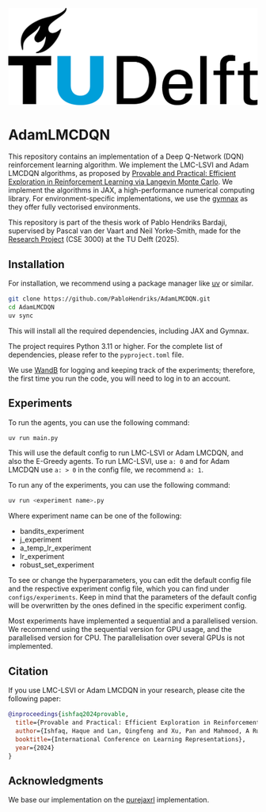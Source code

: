 ![tudelftLogo.png](tudelftLogo.png)

# AdamLMCDQN

This repository contains an implementation of a Deep Q-Network (DQN) reinforcement learning algorithm. We implement the LMC-LSVI and Adam LMCDQN algorithms, as proposed by [Provable and Practical: Efficient Exploration in Reinforcement Learning via Langevin Monte Carlo](https://arxiv.org/abs/2305.18246).
We implement the algorithms in JAX, a high-performance numerical computing library. For environment-specific implementations, we use the [gymnax](https://github.com/RobertTLange/gymnax?tab=readme-ov-file) as they offer fully vectorised environments. 

This repository is part of the thesis work of Pablo Hendriks Bardaji, supervised by Pascal van der Vaart and Neil Yorke-Smith, made for the [Research Project](https://github.com/TU-Delft-CSE/Research-Project) (CSE 3000) at the TU Delft (2025). 

## Installation

For installation, we recommend using a package manager like [uv](https://docs.astral.sh/uv/getting-started/installation/) or similar.

```bash
git clone https://github.com/PabloHendriks/AdamLMCDQN.git
cd AdamLMCDQN
uv sync
````

This will install all the required dependencies, including JAX and Gymnax. 

The project requires Python 3.11 or higher. For the complete list of dependencies, please refer to the `pyproject.toml` file.

We use [WandB](https://wandb.ai/site/) for logging and keeping track of the experiments; therefore, the first time you run the code, you will need to log in to an account. 


## Experiments

To run the agents, you can use the following command:

```bash
uv run main.py
````

This will use the default config to run LMC-LSVI or Adam LMCDQN, and also the E-Greedy agents. To run LMC-LSVI, use ``a: 0`` and for Adam LMCDQN use ``a: > 0`` in the config file, we recommend ``a: 1``. 

To run any of the experiments, you can use the following command:

```bash
uv run <experiment name>.py
````

Where experiment name can be one of the following:
- bandits_experiment
- j_experiment
- a_temp_lr_experiment
- lr_experiment
- robust_set_experiment

To see or change the hyperparameters, you can edit the default config file and the respective experiment config file, which you can find under `configs/experiments`. Keep in mind that the parameters of the default config will be overwritten by the ones defined in the specific experiment config. 

Most experiments have implemented a sequential and a parallelised version. We recommend using the sequential version for GPU usage, and the parallelised version for CPU. The parallelisation over several GPUs is not implemented.

## Citation

If you use LMC-LSVI or Adam LMCDQN in your research, please cite the following paper:

```bibtex
@inproceedings{ishfaq2024provable,
  title={Provable and Practical: Efficient Exploration in Reinforcement Learning via Langevin Monte Carlo},
  author={Ishfaq, Haque and Lan, Qingfeng and Xu, Pan and Mahmood, A Rupam and Precup, Doina and Anandkumar, Anima and Azizzadenesheli, Kamyar},
  booktitle={International Conference on Learning Representations},
  year={2024}
}
````

## Acknowledgments
We base our implementation on the [purejaxrl](https://github.com/luchris429/purejaxrl) implementation.
